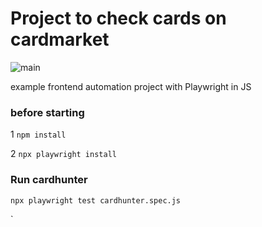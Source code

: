 # Project to check cards on cardmarket
![main](https://github.com/Jose-Luis-Nunez/cardhunter/actions/workflows/run_tests.yml/badge.svg?branch=main)

example frontend automation project with Playwright in JS
### before starting
1 `npm install`

2 `npx playwright install `
### Run cardhunter
`npx playwright test cardhunter.spec.js`

`
